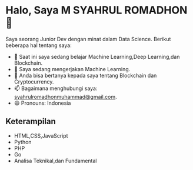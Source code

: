 
# Halo, Saya M SYAHRUL ROMADHON 👋

Saya seorang Junior Dev dengan minat dalam Data Science. Berikut beberapa hal tentang saya:

- 🌱 Saat ini saya sedang belajar Machine Learning,Deep Learning,dan Blockchain.
- 🔭 Saya sedang mengerjakan Machine Learning.
- 💬 Anda bisa bertanya kepada saya tentang Blockchain dan Cryptocurrency.
- 📫 Bagaimana menghubungi saya: syahrulromadhonmuhammad@gmail.com.
- 😄 Pronouns: Indonesia


## Keterampilan

- HTML,CSS,JavaScript
- Python
- PHP
- Go
- Analisa Teknikal,dan Fundamental 
